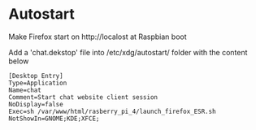 # Autostart

Make Firefox start on http://localost at Raspbian boot

Add a 'chat.dekstop' file into /etc/xdg/autostart/ folder with the content below

```
[Desktop Entry]
Type=Application
Name=chat
Comment=Start chat website client session
NoDisplay=false
Exec=sh /var/www/html/rasberry_pi_4/launch_firefox_ESR.sh
NotShowIn=GNOME;KDE;XFCE;
```
